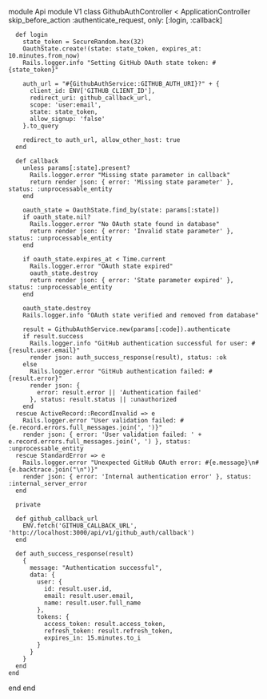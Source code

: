 module Api
  module V1
    class GithubAuthController < ApplicationController
      skip_before_action :authenticate_request, only: [:login, :callback]

      def login
        state_token = SecureRandom.hex(32)
        OauthState.create!(state: state_token, expires_at: 10.minutes.from_now)
        Rails.logger.info "Setting GitHub OAuth state token: #{state_token}"

        auth_url = "#{GithubAuthService::GITHUB_AUTH_URI}?" + {
          client_id: ENV['GITHUB_CLIENT_ID'],
          redirect_uri: github_callback_url,
          scope: 'user:email',
          state: state_token,
          allow_signup: 'false'
        }.to_query

        redirect_to auth_url, allow_other_host: true
      end

      def callback
        unless params[:state].present?
          Rails.logger.error "Missing state parameter in callback"
          return render json: { error: 'Missing state parameter' }, status: :unprocessable_entity
        end

        oauth_state = OauthState.find_by(state: params[:state])
        if oauth_state.nil?
          Rails.logger.error "No OAuth state found in database"
          return render json: { error: 'Invalid state parameter' }, status: :unprocessable_entity
        end

        if oauth_state.expires_at < Time.current
          Rails.logger.error "OAuth state expired"
          oauth_state.destroy
          return render json: { error: 'State parameter expired' }, status: :unprocessable_entity
        end

        oauth_state.destroy
        Rails.logger.info "OAuth state verified and removed from database"

        result = GithubAuthService.new(params[:code]).authenticate
        if result.success
          Rails.logger.info "GitHub authentication successful for user: #{result.user.email}"
          render json: auth_success_response(result), status: :ok
        else
          Rails.logger.error "GitHub authentication failed: #{result.error}"
          render json: { 
            error: result.error || 'Authentication failed'
          }, status: result.status || :unauthorized
        end
      rescue ActiveRecord::RecordInvalid => e
        Rails.logger.error "User validation failed: #{e.record.errors.full_messages.join(', ')}"
        render json: { error: 'User validation failed: ' + e.record.errors.full_messages.join(', ') }, status: :unprocessable_entity
      rescue StandardError => e
        Rails.logger.error "Unexpected GitHub OAuth error: #{e.message}\n#{e.backtrace.join("\n")}"
        render json: { error: 'Internal authentication error' }, status: :internal_server_error
      end

      private

      def github_callback_url
        ENV.fetch('GITHUB_CALLBACK_URL', 'http://localhost:3000/api/v1/github_auth/callback')
      end

      def auth_success_response(result)
        {
          message: "Authentication successful",
          data: {
            user: {
              id: result.user.id,
              email: result.user.email,
              name: result.user.full_name
            },
            tokens: {
              access_token: result.access_token,
              refresh_token: result.refresh_token,
              expires_in: 15.minutes.to_i
            }
          }
        }
      end
    end
  end
end
